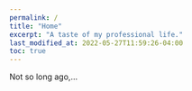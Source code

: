 ```yaml
---
permalink: /
title: "Home"
excerpt: "A taste of my professional life."
last_modified_at: 2022-05-27T11:59:26-04:00
toc: true
---
```


Not so long ago,...